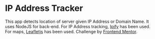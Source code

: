 # IP Address Tracker
This app detects location of server given IP Address or Domain Name.
It uses NodeJS for back-end.
For IP Address tracking, [Ipify](https://www.ipify.org/) has been used.
For maps, [Leafletjs](https://leafletjs.com/) has been used.
Challenge by [Frontend Mentor](https://www.frontendmentor.io?ref=challenge).
